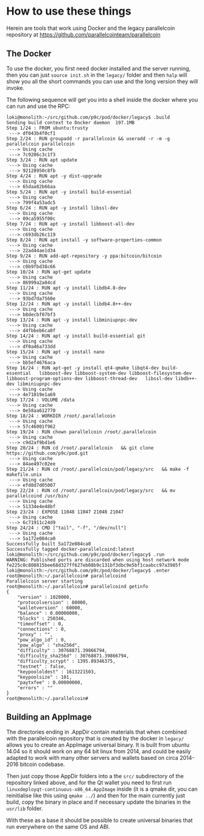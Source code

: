 # How to use these things

Herein are tools that work using Docker and the legacy parallelcoin repository at 
https://github.com/parallelcointeam/parallelcoin

## The Docker

To use the docker, you first need docker installed and the server running, then you can just `source init.sh` in the 
`legacy/` folder and then `halp` will show you all the short commands you can use and the long version they will invoke.

The following sequence will get you into a shell inside the docker where you can run and use the RPC:

```
loki@monolith:~/src/github.com/p9c/pod/docker/legacy$ .build
Sending build context to Docker daemon  197.1MB
Step 1/24 : FROM ubuntu:trusty
 ---> df043b4f0cf1
Step 2/24 : RUN groupadd -r parallelcoin && useradd -r -m -g parallelcoin parallelcoin
 ---> Using cache
 ---> 7c9206c3c1f3
Step 3/24 : RUN apt update
 ---> Using cache
 ---> 92128950c8fb
Step 4/24 : RUN apt -y dist-upgrade
 ---> Using cache
 ---> 65daa82b66aa
Step 5/24 : RUN apt -y install build-essential
 ---> Using cache
 ---> 799f4a53adc5
Step 6/24 : RUN apt -y install libssl-dev
 ---> Using cache
 ---> 09ca5955f00c
Step 7/24 : RUN apt -y install libboost-all-dev
 ---> Using cache
 ---> c693db26c119
Step 8/24 : RUN apt install -y software-properties-common
 ---> Using cache
 ---> 22ad44ae1d34
Step 9/24 : RUN add-apt-repository -y ppa:bitcoin/bitcoin
 ---> Using cache
 ---> c0b9fbd38c66
Step 10/24 : RUN apt-get update
 ---> Using cache
 ---> 86999a2a04cd
Step 11/24 : RUN apt -y install libdb4.8-dev
 ---> Using cache
 ---> 93bd7da7560e
Step 12/24 : RUN apt -y install libdb4.8++-dev
 ---> Using cache
 ---> b8decbf07bf3
Step 13/24 : RUN apt -y install libminiupnpc-dev
 ---> Using cache
 ---> d4fbbeb6ca0f
Step 14/24 : RUN apt -y install build-essential git
 ---> Using cache
 ---> df0a46a733dd
Step 15/24 : RUN apt -y install nano
 ---> Using cache
 ---> bb5ef4676aca
Step 16/24 : RUN apt-get -y install qt4-qmake libqt4-dev build-essential   libboost-dev libboost-system-dev libboost-filesystem-dev   libboost-program-options-dev libboost-thread-dev   libssl-dev libdb++-dev libminiupnpc-dev
 ---> Using cache
 ---> 4e71019e1a69
Step 17/24 : VOLUME /data
 ---> Using cache
 ---> 0e58aa612770
Step 18/24 : WORKDIR /root/.parallelcoin
 ---> Using cache
 ---> 57c46001f962
Step 19/24 : RUN chown parallelcoin /root/.parallelcoin
 ---> Using cache
 ---> c9d2af9bd1e6
Step 20/24 : RUN cd /root/.parallelcoin   && git clone https://github.com/p9c/pod.git
 ---> Using cache
 ---> 84ae497c02ee
Step 21/24 : RUN cd /root/.parallelcoin/pod/legacy/src   && make -f makefile.unix
 ---> Using cache
 ---> efd8d7d05007
Step 22/24 : RUN cd /root/.parallelcoin/pod/legacy/src   && mv parallelcoind /usr/bin/
 ---> Using cache
 ---> 51334e4e48bf
Step 23/24 : EXPOSE 11048 11047 21048 21047
 ---> Using cache
 ---> 6c71911c24d9
Step 24/24 : CMD ["tail", "-f", "/dev/null"]
 ---> Using cache
 ---> 5a172e084ca0
Successfully built 5a172e084ca0
Successfully tagged docker-parallelcoind:latest
loki@monolith:~/src/github.com/p9c/pod/docker/legacy$ .run
WARNING: Published ports are discarded when using host network mode
fe225c0c808815bee68d327ff627eb08b9c131bf3dbc9e5bf1caabcc97a3985f
loki@monolith:~/src/github.com/p9c/pod/docker/legacy$ .enter
root@monolith:~/.parallelcoin# parallelcoind
Parallelcoin server starting
root@monolith:~/.parallelcoin# parallelcoind getinfo
{
    "version" : 1020000,
    "protocolversion" : 80000,
    "walletversion" : 60000,
    "balance" : 0.00000000,
    "blocks" : 250346,
    "timeoffset" : 0,
    "connections" : 0,
    "proxy" : "",
    "pow_algo_id" : 0,
    "pow_algo" : "sha256d",
    "difficulty" : 30768871.39866794,
    "difficulty_sha256d" : 30768871.39866794,
    "difficulty_scrypt" : 1395.89346375,
    "testnet" : false,
    "keypoololdest" : 1613221503,
    "keypoolsize" : 101,
    "paytxfee" : 0.00000000,
    "errors" : ""
}
root@monolith:~/.parallelcoin# 

```

## Building an AppImage

The directories ending in .AppDir contain materials that when combined with the parallelcoin repository that is created 
by the docker in `legacy/` allows you to create an AppImage universal binary. It is built from ubuntu 14.04 so it should 
work on any 64 bit linux from 2014, and could be easily adapted to work with many other servers and wallets based on 
circa 2014-2016 bitcoin codebase.

Then just copy those AppDir folders into a the `src/` subdirectory of the repository linked above, and for the Qt wallet
you need to first run `linuxdeployqt-continuous-x86_64.AppImage` inside (it is a qmake dir, you can reinitialise like 
this using `qmake ../`) and then for the main currently just build, copy the binary in place and if necessary update the 
binaries in the `usr/lib` folder.

With these as a base it should be possible to create universal binaries that run everywhere on the same OS and ABI.